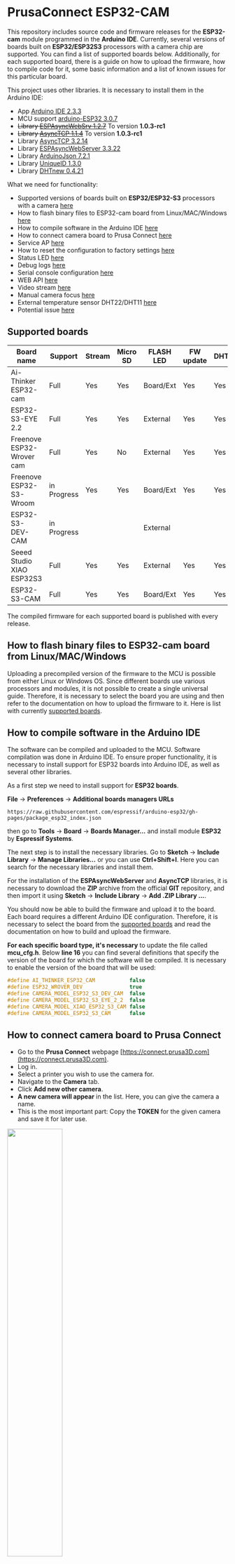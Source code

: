 # PrusaConnect ESP32-CAM

This repository includes source code and firmware releases for the **ESP32-cam** module programmed in the **Arduino IDE**. Currently, several versions of boards built on **ESP32/ESP32S3** processors with a camera chip are supported. You can find a list of supported boards below. Additionally, for each supported board, there is a guide on how to upload the firmware, how to compile code for it, some basic information and a list of known issues for this particular board.

This project uses other libraries. It is necessary to install them in the Arduino IDE:
- App [Arduino IDE 2.3.3](https://www.arduino.cc/en/software)
- MCU support [arduino-ESP32 3.0.7](https://github.com/espressif/arduino-esp32)
- ~~Library [ESPAsyncWebSrv 1.2.7](https://github.com/dvarrel/ESPAsyncWebSrv)~~ To version **1.0.3-rc1**
- ~~Library [AsyncTCP 1.1.4](https://github.com/dvarrel/AsyncTCP)~~ To version **1.0.3-rc1**
- Library [AsyncTCP 3.2.14](https://github.com/mathieucarbou/AsyncTCP)
- Library [ESPAsyncWebServer 3.3.22](https://github.com/mathieucarbou/ESPAsyncWebServer) 
- Library [ArduinoJson 7.2.1](https://github.com/bblanchon/ArduinoJson)
- Library [UniqueID 1.3.0](https://github.com/ricaun/ArduinoUniqueID)
- Library [DHTnew 0.4.21](https://github.com/RobTillaart/DHTNew)

What we need for functionality:
- Supported versions of boards built on **ESP32/ESP32-S3** processors with a camera [here](#supported_boards)
- How to flash binary files to ESP32-cam board from Linux/MAC/Windows [ here ](#flash_fw)
- How to compile software in the Arduino IDE [here](#arduino_lib)
- How to connect camera board to Prusa Connect [here](#prusa_connect)
- Service AP [here](#service_ap)
- How to reset the configuration to factory settings [here](#factory_cfg)
- Status LED [ here ](#status_led)
- Debug logs [here](#logs)
- Serial console configuration [here](#serial_cfg)
- WEB API [here](#rest)
- Video stream [here](#stream)
- Manual camera focus [here](#man_focus)
- External temperature sensor DHT22/DHT11 [here](#ext_temp)
- Potential issue [here](#issue)

<a name="supported_boards"></a>
## Supported boards

| Board name                | Support     | Stream | Micro SD | FLASH LED | FW update | DHT22/DHT11 | Documentation                                     |
|---------------------------|-------------|--------|----------|-----------|-----------|-------------|---------------------------------------------------|
| Ai-Thinker ESP32-cam      | Full        | Yes    | Yes      | Board/Ext | Yes       | Yes         | [ here ](doc/AI_Thinker-ESP32-cam/README.md)      |
| ESP32-S3-EYE 2.2          | Full        | Yes    | Yes      | External  | Yes       | Yes         | [ here ](doc/ESP32-S3-EYE-22/README.md)           |
| Freenove ESP32-Wrover cam | Full        | Yes    | No       | External  | Yes       | Yes         | [ here ](doc/ESP32-Wrover-dev/README.md)          |
| Freenove ESP32-S3-Wroom   | in Progress | Yes    | Yes      | Board/Ext | Yes       | Yes         | [ here ](doc/Freenove%20ESP32-S3-Wroom/README.md) |
| ESP32-S3-DEV-CAM          | in Progress |        |          | External  |           |             | [ here ](doc/ESP32-S3-DEV-CAM/README.md)          |
| Seeed Studio XIAO ESP32S3 | Full        | Yes    | Yes      | External  | Yes       | Yes         | [ here ](doc/XIAO_ESP32S3/README.md)              |
| ESP32-S3-CAM              | Full        | Yes    | Yes      | Board/Ext | Yes       | Yes         | [ here ](doc/ESP32-S3-CAM/README.md)              |

The compiled firmware for each supported board is published with every release.

<a name="flash_fw"></a>
## How to flash binary files to ESP32-cam board from Linux/MAC/Windows

Uploading a precompiled version of the firmware to the MCU is possible from either Linux or Windows OS. Since different boards use various processors and modules, it is not possible to create a single universal guide. Therefore, it is necessary to select the board you are using and then refer to the documentation on how to upload the firmware to it. Here is list with currently [supported boards](#supported_boards).

<a name="arduino_lib"></a>
## How to compile software in the Arduino IDE

The software can be compiled and uploaded to the MCU. Software compilation was done in Arduino IDE. To ensure proper functionality, it is necessary to install support for ESP32 boards into Arduino IDE, as well as several other libraries.

As a first step we need to install support for **ESP32 boards**.

**File** -> **Preferences** -> **Additional boards managers URLs**

 ```
 https://raw.githubusercontent.com/espressif/arduino-esp32/gh-pages/package_esp32_index.json
 ```

then go to **Tools** -> **Board** -> **Boards Manager...** and install module **ESP32** by **Espressif Systems**.

The next step is to install the necessary libraries. Go to **Sketch** -> **Include Library** -> **Manage Libraries...** or you can use **Ctrl+Shift+I**. Here you can search for the necessary libraries and install them. 

For the installation of the **ESPAsyncWebServer** and **AsyncTCP** libraries, it is necessary to download the **ZIP** archive from the official **GIT** repository, and then import it using **Sketch** -> **Include Library** -> **Add .ZIP Library ...**.

You should now be able to build the firmware and upload it to the board. Each board requires a different Arduino IDE configuration. Therefore, it is necessary to select the board from the [supported boards](#supported_boards) and read the documentation on how to build and upload the firmware.

**For each specific board type, it's necessary** to update the file called **mcu_cfg.h**. Below **line 16** you can find several definitions that specify the version of the board for which the software will be compiled. It is necessary to enable the version of the board that will be used:

```c
#define AI_THINKER_ESP32_CAM           false
#define ESP32_WROVER_DEV               true
#define CAMERA_MODEL_ESP32_S3_DEV_CAM  false
#define CAMERA_MODEL_ESP32_S3_EYE_2_2  false
#define CAMERA_MODEL_XIAO_ESP32_S3_CAM false
#define CAMERA_MODEL_ESP32_S3_CAM      false
```

<a name="prusa_connect"></a>
## How to connect camera board to Prusa Connect

- Go to the **Prusa Connect** webpage [https://connect.prusa3D.com](https://connect.prusa3D.com).
- Log in.
- Select a printer you wish to use the camera for.
- Navigate to the **Camera** tab.
- Click **Add new other camera**.
- **A new camera will appear** in the list. Here, you can give the camera a name.
- This is the most important part: Copy the **TOKEN** for the given camera and save it for later use.

<img src="doc/connect_1.jpg" width=50% height=50%>
<img src="doc/connect_2.jpg" width=50% height=50%>

- Connect the Cam to the **USB Power supply**.
- After a brief moment, the camera will start in a **Wi-Fi AP mode**. Essentially, it starts its own Wi-Fi network. The network name (SSID) is **ESP32_camera_UID**, where **UID** is the first three numbers from the **MCU ID**.
- Find the camera in the Wi-Fi list on your computer.
- Enter the default password: **12345678** and connect to it. After establishing a successful connection, your computer might complain about having "No Internet" on the given network. That is OK.
- Open up a new web browser.
- Enter [http://192.168.0.1](http://192.168.0.1) as the URL. Alternatively, you can also try to use the http://prusa-esp32cam.local hostname (mDNS) instead of the IP address.
- The camera's configuration interface should appear.
- In the **Wi-Fi configuration tab** it's necessary to set the SSID of the WiFi network and the password of the WiFi network to which the camera should connect in order to be able to upload images to Prusa Connect. Make sure to click the **Save & Connect** button when you're done.

<img src="doc/connect_4.jpg" width=50% height=50%>

- In the **Camera configuration tab**, insert the **Token** you have obtained earlier into the marked field. Click **Save**. Wait until the token has been saved successfully.

<img src="doc/connect_3.jpg" width=50% height=50%>

In this same tab you should also configure a few image settings:
- Set up the **resolution**. This will improve the image quality significantly, as the resolution is set to the lowest possible by default.
- Set up the **Trigger interval** and click **Save**.
- Clicking **Refresh snapshot** will refresh the image you see on the page.
- We should now have completed setting up the camera.

While we are on the ESP camera's configuration page, let's take a quick look at the other options it offers:
- Camera configuration tab contains
  - Camera cip settings
  - Authentication token setting
  - Camera flash settings
- Wi-Fi configuration tab contains
  - Setting the wifi network to which the camera can connect
  - The possibility of turning off the service AP
  - Option to set static IP addresses for WiFi networks to which the camera connects
- On the **Authentication** tab, you can set a password to access the configuration page. Default login is admin:admin.
- The **System tab** provides several advanced options such as:
  - Setting a Hostname (mDNS record) for easier future access to the configuration page over the local network.
  - For a manual firmware update, select the firmware file **ESP32_PrusaConnectCam.ino.bin** and click **Upload file & Update**. Afterwards, reboot the camera.
  - Update from cloud. To check for firmware updates, select **Check Update from cloud**. If a newer version is available, click **Update from cloud**. Note that the camera has to be connected to the Internet, before using these functions.
  - Setting **log level** and getting logs from the camera. To get the logs, it is necessary to have a micro SD card formatted to **FAT32** inserted in the camera!
  - Check the status of uploading the image to Prusa Connect using the **PrusaConnect Status:** variable.

**Interesting improvements.** There is a protective film on the camera module. The protective film needs to be removed from the lens.

<img src="doc/cam_prot_film.jpg" width=50% height=50%>

The second problem is that the camera module is not usually attached to the micro SD card slot. Therefore, the camera module overheats. This can permanently damage the camera module. If the quality of the camera module decreases, the resulting image starts to have a purple tint. Therefore, it is necessary to attach the camera module to the micro SD card socket with double-sided tape. Ideally, with double-sided thermal tape.

<img src="doc/cam_thermal.jpg" width=50% height=50%>

<a name="service_ap"></a>
## Service AP

After powering on and booting up the camera, it enters **AP mode**, which serves as a configuration mode for the camera. Essentially, it starts its own Wi-Fi network. The network name (SSID) is **ESP32_camera_UID**, where **UID** is the first three numbers from the **MCU ID**, serving as a unique identifier for the camera. The password for connecting to the AP is **12345678**. The camera's IP address is **192.168.0.1**. To configure the camera via **AP mode**, you need to connect to this IP address using a web browser: **http://192.168.0.1**. Alternatively, you can also use the **http://prusa-esp32cam.local** hostname (**mDNS**) instead of the IP address.

After establishing a successful connection, your computer might display a "**No Internet**" warning for the given network. **This is normal**.

If you have set up a Wi-Fi network name (SSID) and password in the camera for it to connect to, then upon powering on, the camera will automatically connect to the configured Wi-Fi network and simultaneously activate AP mode for **5 minutes**. AP mode is always enabled after powering on and booting up the camera for **5 minutes**. The service Wi-Fi AP **automatically deactivates** itself after **5 minutes** following each camera startup if no device is connected to the camera.

Service AP is for the first camera configuration. If the camera is connected to a WiFi network, it is possible to configure it from the local network.

<a name="factory_cfg"></a>
## How to reset configuration to factory settings
Each version of the [supported boards](#supported_boards) uses a different pin for camera reset. Therefore, it is necessary to refer to the documentation of the specific board to determine which pin is used to reset the camera configuration to factory defaults.

The procedure is the same for each board:
- Ground the pin for camera reset configuration.
- Connect the power supply.
- Wait for 10 seconds.
- An LED will start blinking (refer to the board's documentation).
- Disconnect the ground from the camera reset configuration pin.
- The LED will stop blinking.
- The camera configuration will be reset to factory defaults.

<a name="status_led"></a>
## Status LED

On the board, there is a status LED that provides a visual indicator of the module's current status through blinking at defined intervals. Each [supported board](#supported_boards) has the STATUS LED located in a different place. It is necessary to refer to the documentation to locate the STATUS LED on the board.

Upon module activation, the LED illuminates. After processor initialization, the LED exhibits different blinking intervals based on the current mode of the module:

- **Service AP Mode only:** The LED blinks every **400 ms**, indicating the module's availability in service AP mode.
- **Connecting to WiFi AP:** While connecting to a WiFi Access Point, the LED blinks at an interval of **800 ms**.
- **Connected to WiFi Network:** Upon successful connection to a WiFi network, the LED blinks at an interval of **4000 ms**, signaling a stable connection.
- **Problematic State:** If an issue or error occurs, the LED accelerates its blinking to every **100 ms**.

The approximate boot time of the device is 15-20 seconds.

<a name="logs"></a>
## Debug logs

It is possible to save debug logs to a microSD card, but the card must be formatted to FAT32. Currently, the maximum tested capacity for a microSD card is 16GB. If a microSD card is inserted into the camera, it is necessary to reboot the camera. When a microSD card is inserted into the camera before boot, logging to the microSD card is automatically enabled. If no microSD card is inserted, logging to the microSD card is automatically disabled. Enabling the saving of debug logs to a microSD card is only possible during camera boot, so it is necessary to restart the camera after inserting the microSD card. Debug logs are saved as plain text in the file `SysLog.log`.

<a name="serial_cfg"></a>
## Serial console configuration

It is possible to set the basic camera configuration using the serial console. Serial port settings for communication with the MCU need to be set to **115200 8N1**.

Commands for configuration have a simple syntax:

|   command    | separator | variable  | termination | line terminator          |
|--------------|-----------|-----------|-------------|--------------------------|
| setwifissid  |     :     |   SSID    |     ;       | \n or \r or \n\r or \r\n | 

Currently, available commands are listed in the table below:

| Command           | Description                                                         |
|-------------------|---------------------------------------------------------------------|
| setwifissid       | Setting WiFi SSID, where variable SSID is network name              |
| setwifipass       | Setting WiFi password, where variable PASSWORD is WiFi password     |
| wificonnect       | Connecting to WiFi network                                          |
| mcureboot         | Rebooting the MCU                                                   |
| commandslist      | Listing currently supported commands via serial console             |
| getwifimode       | Print current WiFi mode. STA/AP/AP+STA                              |
| getwifistastatus  | Print WiFi STA status. Connected/Disconnected/Connecting...         |
| getwifistaip      | Print IP address for WiFi STA                                       |
| getserviceapssid  | Print service AP SSID name                                          |
| setauthtoken      | Set authentication token for Prusa Connect                          |
| otaupdate         | Start OTA update process                                            |
| resolution        | Set photo resolution                                                |
| photoquality      | Set photo quality                                                   |
| setflash          | Enable/disable LED flash                                            |
| setlight          | Enable/disable LED light                                            |
| loglevel          | Set log level. 0=Error, 1=Warning, 2=Info, 3=Verbose                |

The standard command sequence for camera basic settings is

- setwifissid:SSID;
- setwifipass:PASSWORD;
- wificonnect;
- setauthtoken:TOKEN;
- mcureboot;

<a name="rest"></a>
## WEB API

The camera offers a web API, allowing several operations to be performed through the web interface:

| Command                   | Description                                      |
|---------------------------|--------------------------------------------------|
| http://IP/action_capture  | Capture snapshot                                 |
| http://IP/action_send     | Capture snapshot, and send to Prusa Connect      |
| http://IP/light?on        | Light ON                                         |
| http://IP/light?off       | Light OFF                                        |
| http://IP/flash?on        | FLASH ON                                         |
| http://IP/flash?off       | FLASH OFF                                        |
| http://IP/action_reboot   | Reboot MCU                                       |
| http://IP/get_logs        | Get logs from micro SD card                      |
| http://IP/saved-photo.jpg | Get last captured photo                          |
| http://IP/get_temp        | Get temperature from external sensor             |
| http://IP/get_hum         | Get humidity from external sensor                |

<a name="stream"></a>
## Video stream 

The video stream is available at **http://IP/stream.mjpg**.

<a name="man_focus"></a>
## Manual camera focus

Usually, the camera module is properly focused. However, the camera module can be manually focused. There are several types of lenses for camera modules. I have created several [tools](https://www.printables.com/cs/model/877739-esp32-cam-ov2640-focus-adjustment-wrench) for manually focusing the camera module.

<img src="doc/focus_2.jpg" width=40% height=40%>

First, it is necessary to hold the camera with a holder and then put the wrench on the lens. Next, gently turn the wrench by a couple of degrees, and observe the difference.

**WARNING! Manual focusing can permanently damage the camera module!**

<a name="ext_temp"></a>
## External temperature sensor 

The software supports an external temperature sensor **DHT22** or **DHT11**. The sensor needs to be connected according to the manual for the specific version of the board. The temperature and humidity are automatically read every 30 seconds once the sensor has been enabled.

<img src="doc/Sensori-DHT11-e-DHT22.jpg" width=40% height=40%>

Information about sensors:

|                   | DHT11        | DHT22            |
|-------------------|--------------|------------------|
| Operating voltage | 3-5V         | 3-5V             |
| Max current       | 2.5 mA       | 2.5mA            |
| Temperature range | 0-50°C ± 2°C | -40-80°C ± 0.5°C |
| Humidity range    | 20-80% / 5%  | 0-100% / 2-5%    |
| Sampling rate     | 1Hz          | 0.5Hz            |

It is necessary to use the **module**, **not the sensor**! The module with the sensor has a **4.7kOhm** resistor soldered onto the PCB, which is necessary for the **one-wire bus** to operate properly. If you use the sensor, it is necessary to connect a 4.7kOhm resistor to the one-wire bus as shown in the schematic below. **The module must be powered with 3.3V VCC, otherwise it may damage the camera board**.

Here is a typical schematic for the DHT22 or DHT11 sensor:

<img src="doc/DHT22-Schematic.png" width=40% height=40%>

<a name="issue"></a>
## Troubleshooting

- A potential issue may arise with connecting to the service AP. If the connection fails and an authentication error occurs, it is necessary to clear the FLASH memory of the processor, and FLASH FW again. This can be done either through the Arduino IDE or using official software.
- After the initial firmware upload to a new camera, there may be an issue when connecting to the IP address, where the camera prompts for a username and password to access the web page. Even when entering the username "admin" and the password "admin", the login still doesn't work. In such cases, it's necessary to reset the camera configuration to factory settings. The procedure is outlined in the readme file [here](#factory_cfg).
- If you are getting a 400 return code from Prusa Connect, then you need to create another camera in Prusa Connect and enter a new token into the ESP32 camera.
- If you are getting a 404 return code from Prusa Connect, it may indicate that the printer is powered off. The printer must be powered on in order for images to be uploaded.
